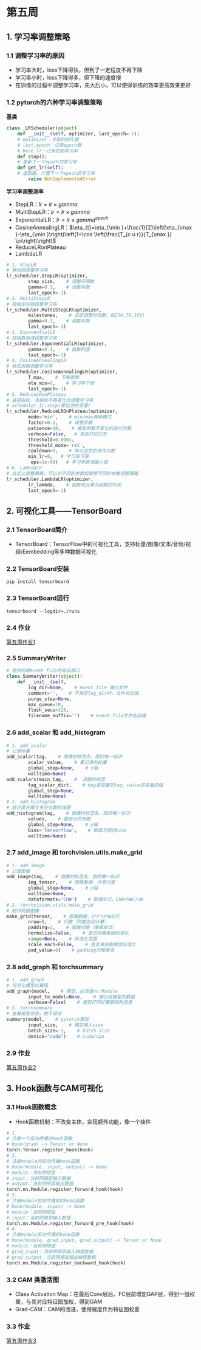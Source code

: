 # 第五周


## 1. 学习率调整策略

### 1.1 调整学习率的原因

* 学习率大时，loss下降得快，但到了一定程度不再下降
* 学习率小时，loss下降得多，但下降的速度慢
* 在训练的过程中调整学习率，先大后小，可以使得训练的效率更高效果更好

### 1.2 pytorch的六种学习率调整策略

**基类**

```python
class _LRScheduler(object)
    def __init__(self, optimizer, last_epoch=-1):
    # optimizer：关联的优化器
    # last_epoch：记录epoch数
    # base_lr：记录初始学习率
    def step():
    # 更新下一个epoch的学习率
    def get_lr(self):
    # 虚函数，计算下一个epoch的学习率
        raise NotImplementedError
```

**学习率调整测率**

* StepLR：$lr=lr \times gamma$
* MultiStepLR：$lr=lr \times gamma$
* ExponentialLR：$lr=lr \times gamma^{epoch}$
* CosineAnnealingLR：$\eta_{t}=\eta_{\min }+\frac{1}{2}\left(\eta_{\max }-\eta_{\min }\right)\left(1+\cos \left(\frac{T_{c u r}}{T_{\max }} \pi\right)\right)$
* ReduceLRonPlateau
* LambdaLR

```python
# 1. StepLR
# 等间隔调整学习率
lr_scheduler.StepLR(optimizer,
        step_size,    # 调整间隔数
        gamma=0.1,    # 调整系数
        last_epoch=-1)
# 2. MultiStepLR
# 按给定间隔调整学习率
lr_scheduler.MultiStepLR(optimizer,
        milestones,    # 设定调整时刻数，如[50,70,100]
        gamma=0.1,    # 调整系数
        last_epoch=-1)
# 3. ExponentialLR
# 按指数衰减调整学习率
lr_scheduler.ExponentialLR(optimizer,
        gamma=0.1,    # 指数的底
        last_epoch=-1)
# 4. CosineAnnealingLR
# 余弦周期调整学习率
lr_scheduler.CosineAnnealingLR(optimizer,
        T_max,    # 下降周期
        eta_min=0,    # 学习率下限
        last_epoch=-1)
# 5. ReduceLRonPlateau
# 监控指标，当指标不再变化时调整学习率
# scheduler_lr.step(要监测的变量)
lr_scheduler.ReduceLROnPlateau(optimizer,
        mode='min',    # min/max两种模式
        factor=0.1,    # 调整系数
        patience=10,    # 接受参数不变化的迭代次数
        verbose=False,   # 是否打印日志
        threshold=0.0001,
        threshold_mode='rel',
        cooldown=0,    # 停止监控的迭代次数
        min_lr=0,   # 学习率下限
         eps=1e-08)   # 学习率衰减最小值
# 6. LambdaLR
# 自定义调整策略，可以对不同的参数组使用不同的参数调整策略
lr_scheduler.LambdaLR(optimizer,
        lr_lambda,    # 函数或元素为函数的列表
        last_epoch=-1)
```

## 2. 可视化工具——TensorBoard

### 2.1 TensorBoard简介

* TensorBoard：TensorFlow中的可视化工具，支持标量/图像/文本/音频/视频/Eembedding等多种数据可视化

### 2.2 TensorBoard安装

`pip install tensorboard`

### 2.3 TensorBoard运行

`tensorboard --logdir=./runs`

### 2.4 作业

[第五周作业1](https://github.com/799609164/Deepshare-Pytorch/tree/master/%E4%BD%9C%E4%B8%9A/%E7%AC%AC%E4%BA%94%E5%91%A8%E4%BD%9C%E4%B8%9A1)

### 2.5 SummaryWriter

```python
# 提供创建event file的高级接口
class SummaryWriter(object):
    def __init__(self,
        log_dir=None,    # event file 输出文件
        comment='',    # 不指定log_dir时，文件夹后缀
        purge_step=None,
        max_queue=10,
        flush_secs=120,
        filename_suffix='')    # event file文件名后缀
```

### 2.6 add_scalar 和 add_histogram

```python
# 1. add_scalar
# 记录标量
add_scalar(tag,    # 图像的标签名，图的唯一标识
        scalar_value,    # 要记录的标量
        global_step=None,    # x轴
        walltime=None)
add_scalars(main_tag,    #  该图的标签
        tag_scalar_dict,    # key是变量的tag，value是变量的值
        global_step=None,
        walltime=None)
# 2. add_histogram
# 统计直方图与多分位数折线图
add_histogram(tag,    # 图像的标签名，图的唯一标识
        values,    # 要统计的参数
        global_step=None,    # y轴
        bins='tensorflow',    # 取直方图的bins
        walltime=None)
```

### 2.7 add_image 和 torchvision.utils.make_grid

```python
# 1. add_image
# 记录图像
add_image(tag,    # 图像的标签名，图的唯一标识
        img_tensor,    # 图像数据，注意尺度
        global_step=None,    # x轴
        walltime=None,
        dataformats='CHW')    # 数据形式，CHW/HWC/HW
# 2. torchvision.utils.make_grid
# 制作网格图像
make_grid(tensor,    # 图像数据，B*C*H*W形式
        nrow=8,    # 行数（列数自动计算）
        padding=2,    # 图像间距（像素单位）
        normalize=False,    # 是否将像素值标准化
        range=None,    # 标准化范围
        scale_each=False,    # 是否单张图维度标准化
        pad_value=0)    # padding的像素值
```

### 2.8 add_graph 和 torchsummary

```python
# 1. add_graph
# 可视化模型计算图
add_graph(model,    # 模型，必须是nn.Module
        input_to_model=None,    # 输出给模型的数据
        verbose=False)    # 是否打印计算图结构信息
# 2. torchsummary
# 查看模型信息，便于调试
summary(model,    # pytorch模型
        input_size,    # 模型输入size
        batch_size=-1,    # batch size
        device="cuda")    # cuda/cpu
```

### 2.9 作业

[第五周作业2](https://github.com/799609164/Deepshare-Pytorch/tree/master/%E4%BD%9C%E4%B8%9A/%E7%AC%AC%E4%BA%94%E5%91%A8%E4%BD%9C%E4%B8%9A2)


## 3. Hook函数与CAM可视化

### 3.1 Hook函数概念

* Hook函数机制：不改变主体，实现额外功能，像一个挂件

```python
# 1.
# 注册一个反向传播的hook函数
# hook(grad) -> Tensor or None
torch.Tensor.register_hook(hook)
# 2.
# 注册module的前向传播hook函数
# hook(module, input, output) -> None
# module：当前网络层
# input：当前网路层输入数据
# output：当前网络层输出数据
torch.nn.Module.register_forward_hook(hook)
# 3.
# 注册module前向传播前的hook函数
# hook(module, input) -> None
# module：当前网络层
# input：当前网路层输入数据
torch.nn.Module.register_forward_pre_hook(hook)
# 4.
# 注册module反向传播的hook函数
# hook(module, grad_input, grad_output) -> Tensor or None
# module：当前网络层
# grad_input：当前网络层输入梯度数据
# grad_output：当前网络层输出梯度数据
torch.nn.Module.register_backward_hook(hook)
```

### 3.2 CAM 类激活图

* Class Activation Map：在最后Conv层后、FC层前增加GAP层，得到一组权重，与其对应特征图加权，得到GAM
* Grad-CAM：CAM的改进，使用梯度作为特征图权重

### 3.3 作业

[第五周作业3](https://github.com/799609164/Deepshare-Pytorch/tree/master/%E4%BD%9C%E4%B8%9A/%E7%AC%AC%E4%BA%94%E5%91%A8%E4%BD%9C%E4%B8%9A3)